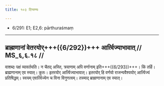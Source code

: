```yaml
---
title: १०३ टिप्पण्यः

---
```

- 6/291: E1; E2,6: pārthuraśmaṃ

____________________________________________


## ब्राह्मणानां वेतरयोर्+++({6/292})+++ आर्त्विज्याभावात् // MS_६,६.१८ //

वाशब्दः पक्षं व्यावर्तयति। न चैतद् अस्ति, त्रयाणाम् अपि वर्णानाम् इति+++({6/293})+++। किं तर्हि। ब्राह्मणानाम् एव स्यात्। कुतः। इतरयोर् आर्त्विज्याभावात्। इतरयोर् हि वर्णयो राजन्यवैश्ययोर् आर्त्विज्यं प्रतिषिद्धम्। स्वयम् एवार्त्विज्येन च विना विगुणत्वम्। तस्माद् ब्राह्मणानाम् एव स्यात्।